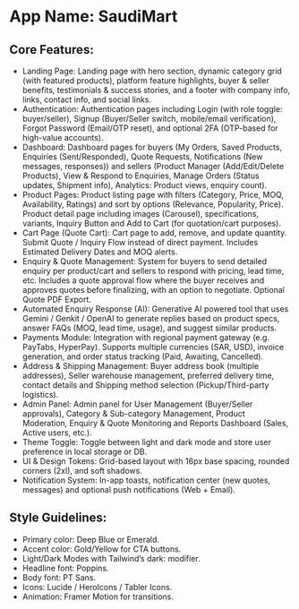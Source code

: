 # **App Name**: SaudiMart

## Core Features:

- Landing Page: Landing page with hero section, dynamic category grid (with featured products), platform feature highlights, buyer & seller benefits, testimonials & success stories, and a footer with company info, links, contact info, and social links.
- Authentication: Authentication pages including Login (with role toggle: buyer/seller), Signup (Buyer/Seller switch, mobile/email verification), Forgot Password (Email/OTP reset), and optional 2FA (OTP-based for high-value accounts).
- Dashboard: Dashboard pages for buyers (My Orders, Saved Products, Enquiries (Sent/Responded), Quote Requests, Notifications (New messages, responses)) and sellers (Product Manager (Add/Edit/Delete Products), View & Respond to Enquiries, Manage Orders (Status updates, Shipment info), Analytics: Product views, enquiry count).
- Product Pages: Product listing page with filters (Category, Price, MOQ, Availability, Ratings) and sort by options (Relevance, Popularity, Price). Product detail page including images (Carousel), specifications, variants, Inquiry Button and Add to Cart (for quotation/cart purposes).
- Cart Page (Quote Cart): Cart page to add, remove, and update quantity.  Submit Quote / Inquiry Flow instead of direct payment. Includes Estimated Delivery Dates and MOQ alerts.
- Enquiry & Quote Management: System for buyers to send detailed enquiry per product/cart and sellers to respond with pricing, lead time, etc.  Includes a quote approval flow where the buyer receives and approves quotes before finalizing, with an option to negotiate. Optional Quote PDF Export.
- Automated Enquiry Response (AI): Generative AI powered tool that uses Gemini / Genkit / OpenAI to generate replies based on product specs, answer FAQs (MOQ, lead time, usage), and suggest similar products.
- Payments Module: Integration with regional payment gateway (e.g. PayTabs, HyperPay).  Supports multiple currencies (SAR, USD), invoice generation, and order status tracking (Paid, Awaiting, Cancelled).
- Address & Shipping Management: Buyer address book (multiple addresses), Seller warehouse management, preferred delivery time, contact details and Shipping method selection (Pickup/Third-party logistics).
- Admin Panel: Admin panel for User Management (Buyer/Seller approvals), Category & Sub-category Management, Product Moderation, Enquiry & Quote Monitoring and Reports Dashboard (Sales, Active users, etc.).
- Theme Toggle: Toggle between light and dark mode and store user preference in local storage or DB.
- UI & Design Tokens: Grid-based layout with 16px base spacing, rounded corners (2xl), and soft shadows.
- Notification System: In-app toasts, notification center (new quotes, messages) and optional push notifications (Web + Email).

## Style Guidelines:

- Primary color: Deep Blue or Emerald.
- Accent color: Gold/Yellow for CTA buttons.
- Light/Dark Modes with Tailwind’s dark: modifier.
- Headline font: Poppins.
- Body font: PT Sans.
- Icons: Lucide / HeroIcons / Tabler Icons.
- Animation: Framer Motion for transitions.
